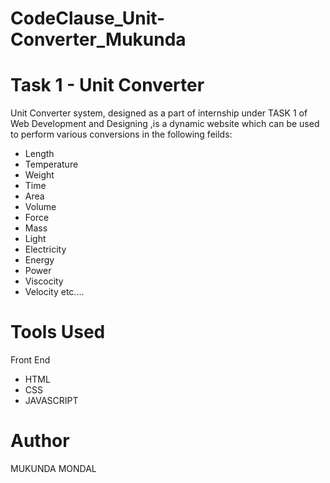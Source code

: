 # CodeClause_Unit-Converter_Mukunda
# Task 1 - Unit Converter

Unit Converter system, designed as a part of internship under TASK 1 of Web Development and Designing ,is a dynamic website which can be used to perform various conversions in the following feilds:

* Length
* Temperature
* Weight
* Time
* Area
* Volume
* Force
* Mass
* Light
* Electricity
* Energy
* Power
* Viscocity
* Velocity
  etc....



# Tools Used
  Front End

* HTML
* CSS
* JAVASCRIPT



# Author

MUKUNDA MONDAL
